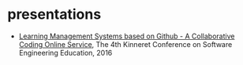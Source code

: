 # presentations

- [Learning Management Systems based on Github - A Collaborative Coding Online Service](http://robi-y.github.io/presentations/SeKinneret2016), The 4th Kinneret Conference on Software Engineering Education, 2016